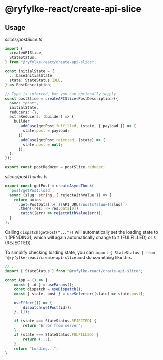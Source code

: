 # @ryfylke-react/create-api-slice

## **Usage**

_slices/postSlice.ts_

```typescript
import {
  createAPISlice,
  StateStatus,
} from "@ryfylke-react/create-api-slice";

const initialState = {
  ...baseInitialState,
  state: StateStatus.IDLE,
} as PostDescription;

// Type is inferred, but you can optionally supply
const postSlice = createAPISlice<PostDescription>({
  name: "post",
  initialState,
  reducers: {},
  extraReducers: (builder) => {
    builder
      .addCase(getPost.fulfilled, (state, { payload }) => {
        state.post = payload;
      })
      .addCase(getPost.rejected, (state) => {
        state.post = null;
      });
  },
});

export const postReducer = postSlice.reducer;
```

_slices/postThunks.ts_

```typescript
export const getPost = createAsyncThunk(
  `post/getPost:load`,
  async (slug: string, { rejectWithValue }) => {
    return axios
      .get<PostData[]>(`${API_URL}/posts?slug=${slug}`)
      .then((res) => res.data[0])
      .catch((err) => rejectWithValue(err));
  }
);
```

Calling `dispatch(getPost("..."))` will automatically set the loading state to `1` (PENDING), which will again automatically change to `2` (FULFILLED) or `3` (REJECTED).

To simplify checking loading state, you can `import { StateStatus } from "@ryfylke-react/create-api-slice` and do something like this:

```typescript
// ...
import { StateStatus } from "@ryfylke-react/create-api-slice";

const App = () => {
    const { id } = useParams();
    const dispatch = useDispatch();
    const { state, post } = useSelector((state) => state.post);

    useEffect(() => {
        dispatch(getPost(id));
    }, []);

    if (state === StateStatus.REJECTED) {
        return "Error from server";
    }
    if (state === StateStatus.FULFILLED) {
        return (...);
    }
    return "Loading...";
}
```
